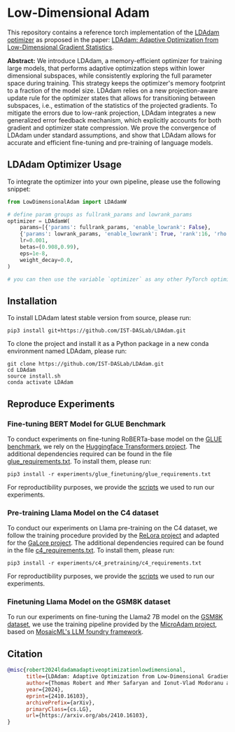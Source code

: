 # Low-Dimensional Adam

This repository contains a reference torch implementation of the [LDAdam optimizer](./ldadamw_torch/ldadamw.py) as proposed in the paper: [LDAdam: Adaptive Optimization from Low-Dimensional Gradient Statistics](https://arxiv.org/abs/2410.16103).

**Abstract:** We introduce LDAdam, a memory-efficient optimizer for training large models, that performs adaptive optimization steps within lower dimensional subspaces, while consistently exploring the full parameter space during training. This strategy keeps the optimizer's memory footprint to a fraction of the model size. LDAdam relies on a new projection-aware update rule for the optimizer states that allows for transitioning between subspaces, i.e., estimation of the statistics of the projected gradients. To mitigate the errors due to low-rank projection, LDAdam integrates a new generalized error feedback mechanism, which explicitly accounts for both gradient and optimizer state compression. We prove the convergence of LDAdam under standard assumptions, and show that LDAdam allows for accurate and efficient fine-tuning and pre-training of language models.

## LDAdam Optimizer Usage

To integrate the optimizer into your own pipeline, please use the following snippet:

```python
from LowDimensionalAdam import LDAdamW

# define param groups as fullrank_params and lowrank_params
optimizer = LDAdamW(
    params=[{'params': fullrank_params, 'enable_lowrank': False},
    {'params': lowrank_params, 'enable_lowrank': True, 'rank':16, 'rho':0.908}],
    lr=0.001,
    betas=(0.908,0.99),
    eps=1e-8,
    weight_decay=0.0,
)

# you can then use the variable `optimizer` as any other PyTorch optimizer
```

## Installation

To install LDAdam latest stable version from source, please run:

```shell
pip3 install git+https://github.com/IST-DASLab/LDAdam.git
```

To clone the project and install it as a Python package in a new conda environment named LDAdam, please run:

```shell
git clone https://github.com/IST-DASLab/LDAdam.git
cd LDAdam
source install.sh
conda activate LDAdam
```

## Reproduce Experiments

### Fine-tuning BERT Model for GLUE Benchmark

To conduct experiments on fine-tuning RoBERTa-base model on the [GLUE benchmark](https://github.com/md-experiments/glue_benchmark?tab=readme-ov-file), we rely on the [Huggingface Transformers project](https://github.com/huggingface/transformers/tree/main/examples/pytorch/text-classification). The additional dependencies required can be found in the file [glue_requirements.txt](./experiments/glue_finetuning/glue_requirements.txt). To install them, please run:

```shell
pip3 install -r experiments/glue_finetuning/glue_requirements.txt
```

For reproductibility purposes, we provide the [scripts](./experiments/glue_finetuning/scripts) we used to run our experiments.

### Pre-training Llama Model on the C4 dataset

To conduct our experiments on Llama pre-training on the C4 dataset, we follow the training procedure provided by the [ReLora project](https://github.com/Guitaricet/relora) and adapted for the [GaLore project](https://github.com/jiaweizzhao/GaLore). The additional dependencies required can be found in the file [c4_requirements.txt](./experiments/c4_pretraining/c4_requirements.txt). To install them, please run:

```shell
pip3 install -r experiments/c4_pretraining/c4_requirements.txt
```

For reproductibility purposes, we provide the [scripts](./experiments/c4_pretraining/scripts) we used to run our experiments.

### Finetuning Llama Model on the GSM8K dataset

To run our experiments on fine-tuning the Llama2 7B model on the [GSM8K dataset](https://github.com/openai/grade-school-math), we use the training pipeline provided by the [MicroAdam project](https://github.com/IST-DASLab/MicroAdam/), based on [MosaicML's LLM foundry framework](https://github.com/mosaicml/llm-foundry).

## Citation
```bibtex
@misc{robert2024ldadamadaptiveoptimizationlowdimensional,
      title={LDAdam: Adaptive Optimization from Low-Dimensional Gradient Statistics}, 
      author={Thomas Robert and Mher Safaryan and Ionut-Vlad Modoranu and Dan Alistarh},
      year={2024},
      eprint={2410.16103},
      archivePrefix={arXiv},
      primaryClass={cs.LG},
      url={https://arxiv.org/abs/2410.16103}, 
}